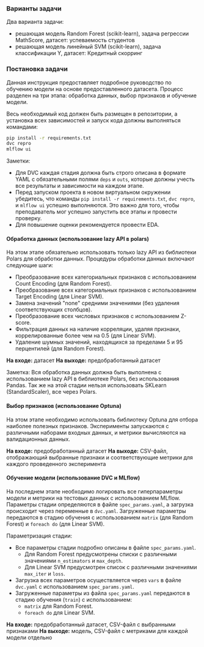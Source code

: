 ### Варианты задачи

Два варианта задачи:
- решающая модель Random Forest (scikit-learn), задача регрессии MathScore, датасет: успеваемость студентов
- решающая модель линейный SVM (scikit-learn), задача классификации Y, датасет: Кредитный скорринг


### Постановка задачи

Данная инструкция предоставляет подробное руководство по обучению модели на основе предоставленного датасета. Процесс разделен на три этапа: обработка данных, выбор признаков и обучение модели.

Весь необходимый код должен быть размещен в репозитории, а установка всех зависимостей и запуск кода должны выполняться командами:

```bash
pip install -r requirements.txt
dvc repro
mlflow ui
```

Заметки:
- Для DVC каждая стадия должна быть строго описана в формате YAML с обязательными полями `deps` и `outs`, которые должны учесть все результаты и зависимости на каждом этапе.
- Перед запуском проекта в новом виртуальном окружении убедитесь, что команды `pip install -r requirements.txt`, `dvc repro`, и `mlflow ui` успешно выполняются. Это важно для того, чтобы преподаватель мог успешно запустить все этапы и провести проверку.
- Для повышение оценки рекомендуется провести EDA.

#### Обработка данных (использование lazy API в polars)

На этом этапе обязательно использовать только lazy API из библиотеки Polars для обработки данных. Процедуры обработки данных включают следующие шаги:

- Преобразование всех категориальных признаков с использованием Count Encoding (для Random Forest).
- Преобразование всех категориальных признаков с использованием Target Encoding (для Linear SVM).
- Замена значений "none" средними значениями (без удаления соответствующих столбцов).
- Преобразование всех числовых признаков с использованием Z-score.
- Фильтрация данных на наличие корреляции, удаляя признаки, коррелированные более чем на 0.5 (для Linear SVM).
- Удаление шумных значений, находящихся за пределами 5 и 95 перцентилей (для Random Forest).

**На входе:** датасет
**На выходе:** предобработанный датасет

Заметка: Вся обработка данных должна быть выполнена с использованием lazy API в библиотеке Polars, без использования Pandas. Так же на этой стадии нельзя использовать SKLearn (StandardScaler), все через Polars.

#### Выбор признаков (использование Optuna)

На этом этапе необходимо использовать библиотеку Optuna для отбора наиболее полезных признаков. Эксперименты запускаются с различными наборами входных данных, и метрики вычисляются на валидационных данных.

**На входе:** предобработанный датасет
**На выходе:** CSV-файл, отображающий выбранные признаки и соответствующие метрики для каждого проведенного эксперимента

#### Обучение модели (использование DVC и MLflow)

На последнем этапе необходимо логировать все гиперпараметры модели и метрики на тестовых данных с использованием MLflow. Параметры стадии определяются в файле `spec_params.yaml`, а загрузка происходит через переменные в `dvc.yaml`. Загруженные параметры передаются в стадию обучения с использованием `matrix` (для Random Forest) и `foreach do` (для Linear SVM).

Параметризация стадии:
- Все параметры стадии подробно описаны в файле `spec_params.yaml`.
    - Для Random Forest предусмотрены списки с различными значениями `n_estimators` и `max_depth`.
    - Для Linear SVM предусмотрен список с различными значениями `max_iter` и `loss`.
- Загрузка всех параметров осуществляется через `vars` в файле `dvc.yaml` с использованием `spec_params.yaml`.
- Загруженные параметры из файла `spec_params.yaml` передаются в стадию обучения (`train`) с использованием:
    - `matrix` для Random Forest.
    - `foreach do` для Linear SVM.

**На входе:** предобработанный датасет, CSV-файл с выбранными признаками
**На выходе:** модель, CSV-файл с метриками для каждой модели отдельно